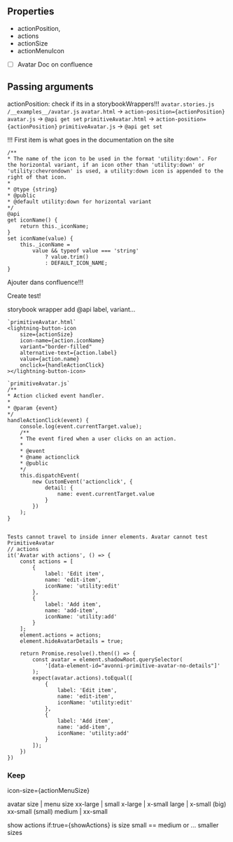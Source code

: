 ## Properties
- actionPosition,
- actions
- actionSize
- actionMenuIcon

- [ ] Avatar Doc on confluence

## Passing arguments
actionPosition:
check if its in a storybookWrappers!!!
    `avatar.stories.js`
    `/__examples__/avatar.js`
    `avatar.html` -> `action-position={actionPosition}`
    `avatar.js` -> `@api get set`
    `primitiveAvatar.html` -> `action-position={actionPosition}`
    `primitiveAvatar.js` -> `@api get set`


!!! First item is what goes in the documentation on the site

    /**
    * The name of the icon to be used in the format 'utility:down'. For the horizontal variant, if an icon other than 'utility:down' or 'utility:chevrondown' is used, a utility:down icon is appended to the right of that icon.
    *
    * @type {string}
    * @public
    * @default utility:down for horizontal variant
    */
    @api
    get iconName() {
        return this._iconName;
    }
    set iconName(value) {
        this._iconName =
            value && typeof value === 'string'
                ? value.trim()
                : DEFAULT_ICON_NAME;
    }

Ajouter dans confluence!!!

Create test!

storybook wrapper add @api label, variant...

    `primitiveAvatar.html`
    <lightning-button-icon
        size={actionSize}
        icon-name={action.iconName}
        variant="border-filled"
        alternative-text={action.label}
        value={action.name}
        onclick={handleActionClick}
    ></lightning-button-icon>

    `primitiveAvatar.js`
    /**
    * Action clicked event handler.
    *
    * @param {event}
    */
    handleActionClick(event) {
        console.log(event.currentTarget.value);
        /**
        * The event fired when a user clicks on an action.
        *
        * @event
        * @name actionclick
        * @public
        */
        this.dispatchEvent(
            new CustomEvent('actionclick', {
                detail: {
                    name: event.currentTarget.value
                }
            })
        );
    }


    Tests cannot travel to inside inner elements. Avatar cannot test PrimitiveAvatar
    // actions
    it('Avatar with actions', () => {
        const actions = [
            {
                label: 'Edit item',
                name: 'edit-item',
                iconName: 'utility:edit'
            },
            {
                label: 'Add item',
                name: 'add-item',
                iconName: 'utility:add'
            }
        ];
        element.actions = actions;
        element.hideAvatarDetails = true;

        return Promise.resolve().then(() => {
            const avatar = element.shadowRoot.querySelector(
                '[data-element-id="avonni-primitive-avatar-no-details"]'
            );
            expect(avatar.actions).toEqual([
                {
                    label: 'Edit item',
                    name: 'edit-item',
                    iconName: 'utility:edit'
                },
                {
                    label: 'Add item',
                    name: 'add-item',
                    iconName: 'utility:add'
                }
            ]);
        })
    })

### Keep ###
icon-size={actionMenuSize}

avatar size |   menu size
xx-large    |   small
x-large     |   x-small
large       |   x-small (big) xx-small (small)
medium      |   xx-small

show actions if:true={showActions} 
is size small == medium or ... smaller sizes
